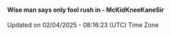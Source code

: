 #### Wise man says only fool rush in - McKidKneeKaneSir
Updated on 02/04/2025 - 08:16:23 (UTC) Time Zone
